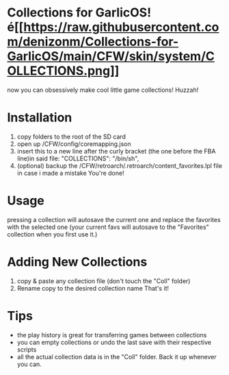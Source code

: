# Collections for GarlicOS! é[[https://raw.githubusercontent.com/denizonm/Collections-for-GarlicOS/main/CFW/skin/system/COLLECTIONS.png]]
now you can obsessively make cool little game collections! Huzzah!

# Installation
1. copy folders to the root of the SD card
2. open up /CFW/config/coremapping.json
3. insert this to a new line after the curly bracket (the one before the FBA line)in said file:
    "COLLECTIONS": "/bin/sh",
4. (optional) backup the /CFW/retroarch/.retroarch/content_favorites.lpl file in case i made a mistake
You're done!

# Usage
pressing a collection will autosave the current one and replace the favorites with the selected one
(your current favs will autosave to the "Favorites" collection when you first use it.)

# Adding New Collections
1. copy & paste any collection file (don't touch the "Coll" folder)
2. Rename copy to the desired collection name
That's it!

# Tips
- the play history is great for transferring games between collections
- you can empty collections or undo the last save with their respective scripts
- all the actual collection data is in the "Coll" folder. Back it up whenever you can.
